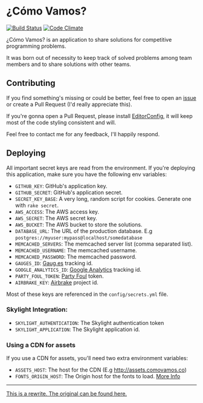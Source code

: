 # ¿Cómo Vamos?

[![Build Status](https://travis-ci.org/nhocki/como_vamos.svg?branch=master)](https://travis-ci.org/nhocki/como_vamos)
[![Code Climate](https://codeclimate.com/github/nhocki/como_vamos/badges/gpa.svg)](https://codeclimate.com/github/nhocki/como_vamos)

¿Cómo Vamos? is an application to share solutions for competitive programming problems.

It was born out of necessity to keep track of solved problems among team members and to
share solutions with other teams.

## Contributing

If you find something's missing or could be better, feel free to open an
[issue](https://github.com/nhocki/como_vamos/issues/new) or create a Pull Request
(I'd really appreciate this).

If you're gonna open a Pull Request, please install [EditorConfig](http://editorconfig.org/),
it will keep most of the code styling consistent and will.

Feel free to contact me for any feedback, I'll happily respond.

## Deploying

All important secret keys are read from the environment. If you're deploying this
application, make sure you have the following env variables:

* `GITHUB_KEY`: GitHub's application key.
* `GITHUB_SECRET`: GitHub's application secret.
* `SECRET_KEY_BASE`: A very long, random script for cookies. Generate one with `rake secret`.
* `AWS_ACCESS`: The AWS access key.
* `AWS_SECRET`: The AWS secret key.
* `AWS_BUCKET`: The AWS bucket to store the solutions.
* `DATABASE_URL`: The URL of the production database. E.g `postgres://myuser:mypass@localhost/somedatabase`
* `MEMCACHED_SERVERS`:  The memcached server list (comma separated list).
* `MEMCACHED_USERNAME`: The memcached username.
* `MEMCACHED_PASSWORD`: The memcached password.
* `GAUGES_ID`: [Gaug.es](http://gaug.es/) tracking id.
* `GOOGLE_ANALYTICS_ID`: [Google Analytics](https://www.google.com/analytics) tracking id.
* `PARTY_FOUL_TOKEN`: [Party Foul](https://github.com/dockyard/party_foul) token.
* `AIRBRAKE_KEY`: [Airbrake](https://www.airbrake.io/) project id.

Most of these keys are referenced in the `config/secrets.yml` file.

### Skylight Integration:

* `SKYLIGHT_AUTHENTICATION`: The Skylight authentication token
* `SKYLIGHT_APPLICATION`: The Skylight application id.

### Using a CDN for assets

If you use a CDN for assets, you'll need two extra environment variables:

* `ASSETS_HOST`: The host for the CDN (E.g http://assets.comovamos.co)
* `FONTS_ORIGIN_HOST`: The Origin host for the fonts to load. [More Info](https://github.com/ericallam/font_assets)

---

[This is a rewrite. The original can be found here.](https://github.com/andmej/como_vamos)
